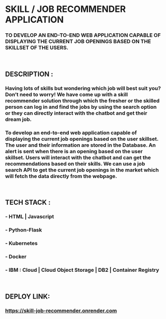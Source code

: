 # SKILL / JOB RECOMMENDER APPLICATION

### TO DEVELOP AN END-TO-END WEB APPLICATION CAPABLE OF DISPLAYING THE CURRENT JOB OPENINGS BASED ON THE SKILLSET OF THE USERS.

<br>

## DESCRIPTION :

### Having lots of skills but wondering which job will best suit you? Don’t need to worry! We have come up with a skill recommender solution through which the fresher or the skilled person can log in and find the jobs by using the search option or they can directly interact with the chatbot and get their dream job.

### To develop an end-to-end web application capable of displaying the current job openings based on the user skillset.  The user and their information are stored in the Database.  An alert is sent when there is an opening based on the user skillset. Users will interact with the chatbot and can get the recommendations based on their skills. We can use a job search API to get the current job openings in the market which will fetch the data directly from the webpage.

<br>

## TECH STACK : 
### - HTML | Javascript 
### - Python-Flask 
### - Kubernetes
### - Docker 
### - IBM : Cloud | Cloud Object Storage | DB2 | Container Registry

<br>

## DEPLOY LINK:

### https://skill-job-recommender.onrender.com
